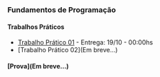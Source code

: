   

### Fundamentos de Programação

#### Trabalhos Práticos
 - [Trabalho Prático 01](https://github.com/gleisonbt/Material_Desenv_Sistemas_Proz/tree/main/Banco_De_Dados/TP01) - Entrega: 19/10 - 00:00hs
 - [Trabalho Prático 02](Em breve...) 

  
#### [Prova](Em breve...)
